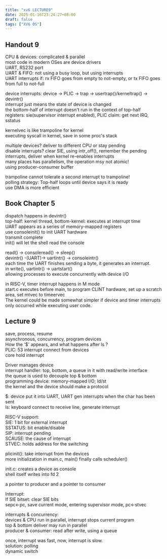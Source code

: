 ```yaml
---
title: "xv6 LECTURE9"
date: 2025-01-16T23:24:27+08:00
draft: false
tags: ["XV6 OS"]
---
```


## Handout 9

CPU & devices: complicated & parallel  
most code in modern OSes are device drivers  
UART, RS232 port  
UART & FIFO: not using a busy loop, but using interrupts  
UART interrupts if: rx FIFO goes from empty to not-empty, or tx FIFO goes from full to not-full  

device interrupts: device -> PLIC -> trap -> usertrap()/kerneltrap() -> devintr()  
interrupt just means the state of device is changed  
the bottom-half of interrupt doesn't run in the context of top-half  
registers: sie(supervisor interrupt enabled), PLIC claim: get next IRQ, sstatus  

kernelvec is like trampoline for kernel  
executing syscall in kernel, save in some proc's stack  

multiple devices? deliver to different CPU or stay pending  
disable interrupts? clear SIE, using intr_off(), remember the pending interrupts, deliver when kernel re-enables interrupts  
many places has parallelism, the operation msy not atomic!  
using producer-consumer buffer  

trampoline cannot tolerate a second interrupt to trampoline!  
polling strategy: Top-half loops until device says it is ready  
use DMA is more efficient  

## Book Chapter 5

dispatch happens in devintr()  
top-half: kernel thread, bottom-kernel: executes at interrupt time  
UART appears as a series of memory-mapped registers  
use consoleinit() to init UART hardware  
transmit complete  
init() will let the shell read the console  

read() -> consoleread() -> sleep()  
devintr() -(UART)-> uartintr() -> consoleintr()  
each time the UART finishes sending a byte, it generates an interrupt.  
in write(), uartintr() -> uartstart()  
allowing processes to execute concurrently with device I/O  

in RISC-V, timer interrupt happens in M mode  
start.c executes before main, to program CLINT hardware, set up a scratch area, set mtvec to timeervec  
The kernel could be made somewhat simpler if device and timer interrupts only
occurred while executing user code.  

## Lecture 9

save, process, resume  
asynchronous, concurrency, program devices  
How the '$' appears, and what happens after ls ?  
PLIC: 53 interrupt connect from devices  
core hold interrupt  

Driver manages device  
interrupt handler: top, bottom, a queue in it with read/write interface  
the queue is used to decouple top & bottom  
programming device: memory-mapped I/O; ld/st  
the kernel and the device should make a protocol  

$: device put it into UART, UART gen interrupts when the char has been sent  
ls: keyboard connect to receive line, generate interrupt  

RISC-V support:  
SIE: 1 bit for external interrupt  
SSTATUS: bit enable/disable  
SIP: interrupt pending  
SCAUSE: the cause of interrupt  
STVEC: holds address for the switching  

plicinit(): take interrupt from the devices  
more initialization in main.c, main() finally calls scheduler()  

init.c: creates a device as console  
shell itself writes into fd 2  

a pointer to producer and a pointer to consumer  

Interrupt:  
If SIE bitset: clear SIE bits  
sepc<-pc, save current mode, entering supervisor mode, pc<-stvec  

interrupts & concurrency:  
devices & CPU run in parallel, interrupt stops current program  
top & bottom deliver may run in parallel  
producer & consumer: read after write, using a queue  

once, interrupt was fast, now, interrupt is slow.  
solution: polling    
dynamic switch  
